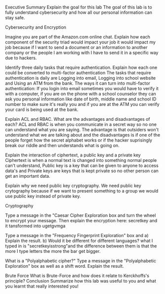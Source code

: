 Executive Summary
Explain the goal for this lab
The goal of this lab is to fully understand cybersecurity and how all our personal information can stay safe.

Cybersecurity and Encryption

Imagine you are part of the Amazon.com online chat. Explain how each component of the security triad would impact your job
it would impact my job because if I want to send a document or an information to another company or the people I am working with I have to send it in a specific way due to hackers.

Identify three daily tasks that require authentication. Explain how each one could be converted to multi-factor authentication
The tasks that require authentication is daily are Logging into email, Logging into school website and Using an ATM from the bank. The ways it can turn into multi-factor authentication: If you login into email sometimes you would have to verify it with a computer, if you are on the phone with a school counselor they can ask you personal information like date of birth, middle name and school ID number to make sure it's really you and if you are at the ATM you can verify your card is being used at the bank. 

Explain ACL and RBAC. What are the advantages and disadvantages of each?
ACL and RBAC is when you communicate in a secret way so no one can understand what you are saying. The advantage is that outsiders won't understand what we are talking about and the disadvantages is if one of the people forget how the secret alphabet works or if the hacker suprisingly break our riddle and then understands what is going on.

Explain the interaction of ciphertext, a public key and a private key
Ciphertext is when a normal text is changed into something normal people can't understand, Public key is a key that can be given to anyone to access data's and Private keys are keys that is kept private so no other person can get an important data. 

Explain why we need public key cryptography.
We need public key crytography because if we want to present something to a group we would use public key instead of private key.

Cryptography

Type a message in the "Caesar Cipher Exploration box and turn the wheel to encrypt your message. Then explain the encryption here:
secretkey and it tansformed into ugetgvmga

Type a message in the "Frequency Fingerprint Exploration" box and a) Explain the result. b) Would it be different for different languages?
what I typed in is "secretkeyisstrong"and the difference between them is that the more I type letters the more the bar get bigger.

What is a "Polyalphabetic cipher?" Type a message in the "Polyalphabetic Exploration" box as well as a shift word. Explain the result.

Brute Force
What is Brute-Force and how does it relate to Kerckhoffs's principle?
Conclusion
Summarize how this lab was useful to you and what you learnt that really interested you!


